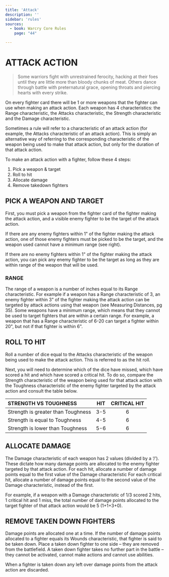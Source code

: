 ```yaml
---
title: 'Attack'
description: ''
sidebar: 'rules'
sources:
  - book: Warcry Core Rules
    page: "44"

---
```


# ATTACK ACTION

> Some warriors fight with unrestrained ferocity, hacking at their foes until they are little more than bloody chunks of meat. Others dance through battle with preternatural grace, opening throats and piercing hearts with every strike.

On every fighter card there will be 1 or more weapons that the fighter can use when making an attack action. Each weapon has 4 characteristics: the Range characteristic, the Attacks characteristic, the  Strength characteristic and the Damage characteristic.

Sometimes a rule will refer to a characteristic of an attack action (for example, the Attacks characteristic of an attack action). This is simply an alternative way of referring to the corresponding characteristic of the weapon being used to make that attack action, but only for the duration of that attack action.

To make an attack action with a fighter, follow these 4 steps:

1. Pick a weapon & target
2. Roll to hit
3. Allocate damage
4. Remove takedown fighters

## PICK A WEAPON AND TARGET 

First, you must pick a weapon from the fighter card of the fighter making the attack action, and a visible enemy fighter to be the target of the attack action.

If there are any enemy fighters within 1" of the fighter making the attack action, one of those enemy fighters must be picked to be the target, and the weapon used cannot have a minimum range (see right).

If there are no enemy fighters within 1" of the fighter making the attack action, you can pick any enemy fighter to be the target as long as they are within range of the weapon that will be used.

### RANGE 

The range of a weapon is a number of inches equal to its Range characteristic. For example if a weapon has a Range characteristic of 3, an enemy fighter within 3" of the fighter making the attack action can be targeted by attack actions using that weapon (see Measuring Distances, pg 35). Some weapons have a minimum range, which means that they cannot be used to target fighters that are within a certain range. For example, a weapon that has a Range characteristic of 6-20 can target a fighter within 20", but not if that fighter is within 6".

## ROLL TO HIT 

Roll a number of dice equal to the Attacks characteristic of the weapon being used to make the attack action. This is referred to as the hit roll.
   
Next, you will need to determine which of the dice have missed, which have scored a hit and which have scored a critical hit. To do so, compare the Strength characteristic of the weapon being used for that attack action with the Toughness characteristic of the enemy fighter targeted by the attack action and consult the table below.

| STRENGTH VS TOUGHNESS | HIT | CRITICAL HIT |
| :-------------------- | :-: | :-: |
| Strength is greater than Toughness | 3-5 | 6 |
| Strength is equal to Toughness | 4-5 | 6 |
| Strength is lower than Toughness | 5-6 | 6 |

## ALLOCATE DAMAGE 
   
The Damage characteristic of each weapon has 2 values (divided by a ‘/’). These dictate how many damage points are allocated to the enemy fighter targeted by that attack action. For each hit, allocate a number of damage points equal to the first value of the Damage characteristic For each critical hit, allocate a number of damage points equal to the second value of the Damage characteristic, instead of the first.
   
For example, if a weapon with a Damage characteristic of 1/3 scored 2 hits, 1 critical hit and 1 miss, the total number of damage points allocated to the target fighter of that attack action would be 5 (1+1+3+0).

## REMOVE TAKEN DOWN FIGHTERS

Damage points are allocated one at a time. If the number of damage points allocated to a fighter equals its Wounds characteristic, that fighter is said to be taken down. Place a taken down fighter to one side – they are removed from the battlefield. A taken down fighter takes no further part in the battle – they cannot be activated, cannot make actions and cannot use abilities.

When a fighter is taken down any left over damage points from the attack action are discarded. 


